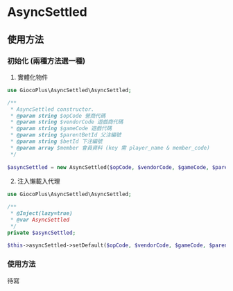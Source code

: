 # AsyncSettled

## 使用方法


### 初始化 (兩種方法選一種)
1. 實體化物件
```php
use GiocoPlus\AsyncSettled\AsyncSettled;
```

```php
/**
 * AsyncSettled constructor.
 * @param string $opCode 營商代碼
 * @param string $vendorCode 遊戲商代碼
 * @param string $gameCode 遊戲代碼
 * @param string $parentBetId 父注編號
 * @param string $betId 下注編號
 * @param array $member 會員資料 (key 需 player_name & member_code)
 */
 
$asyncSettled = new AsyncSettled($opCode, $vendorCode, $gameCode, $parentBetId, $betId, $member);
```

2. 注入懶載入代理
```php
use GiocoPlus\AsyncSettled\AsyncSettled;
```
```php
/**
 * @Inject(lazy=true)
 * @var AsyncSettled
 */
private $asyncSettled;
```
```php
$this->asyncSettled->setDefault($opCode, $vendorCode, $gameCode, $parentBetId, $betId, $member);
```

### 使用方法
待寫